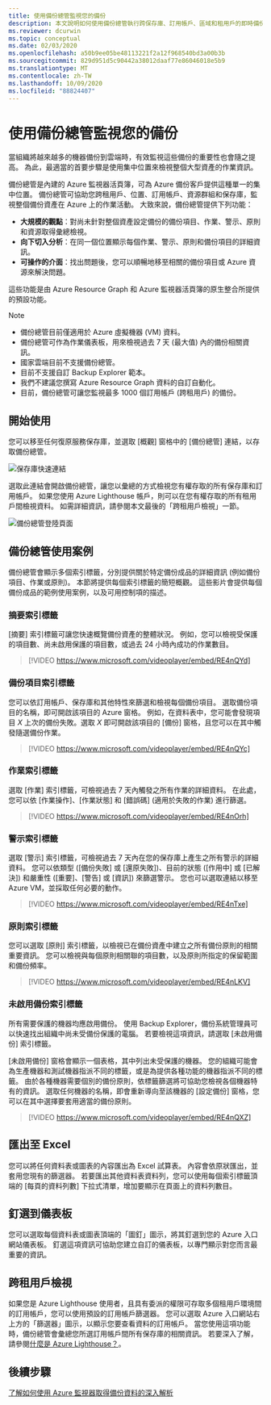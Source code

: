 ```yaml
---
title: 使用備份總管監視您的備份
description: 本文說明如何使用備份總管執行跨保存庫、訂用帳戶、區域和租用戶的即時備份監視。
ms.reviewer: dcurwin
ms.topic: conceptual
ms.date: 02/03/2020
ms.openlocfilehash: a50b9ee05be48113221f2a12f968540bd3a00b3b
ms.sourcegitcommit: 829d951d5c90442a38012daaf77e86046018e5b9
ms.translationtype: MT
ms.contentlocale: zh-TW
ms.lasthandoff: 10/09/2020
ms.locfileid: "88824407"
---
```

# <a name="monitor-your-backups-with-backup-explorer"></a>使用備份總管監視您的備份

當組織將越來越多的機器備份到雲端時，有效監視這些備份的重要性也會隨之提高。 為此，最適當的首要步驟是使用集中位置來檢視整個大型資產的作業資訊。

備份總管是內建的 Azure 監視器活頁簿，可為 Azure 備份客戶提供這種單一的集中位置。 備份總管可協助您跨租用戶、位置、訂用帳戶、資源群組和保存庫，監視整個備份資產在 Azure 上的作業活動。 大致來說，備份總管提供下列功能：

* **大規模的觀點**：對尚未針對整個資產設定備份的備份項目、作業、警示、原則和資源取得彙總檢視。
* **向下切入分析**：在同一個位置顯示每個作業、警示、原則和備份項目的詳細資訊。
* **可操作的介面**：找出問題後，您可以順暢地移至相關的備份項目或 Azure 資源來解決問題。

這些功能是由 Azure Resource Graph 和 Azure 監視器活頁簿的原生整合所提供的預設功能。

> [!NOTE]
>
> * 備份總管目前僅適用於 Azure 虛擬機器 (VM) 資料。
> * 備份總管可作為作業儀表板，用來檢視過去 7 天 (最大值) 內的備份相關資訊。
> * 國家雲端目前不支援備份總管。
> * 目前不支援自訂 Backup Explorer 範本。
> * 我們不建議您撰寫 Azure Resource Graph 資料的自訂自動化。
> * 目前，備份總管可讓您監視最多 1000 個訂用帳戶 (跨租用戶) 的備份。

## <a name="get-started"></a>開始使用

您可以移至任何復原服務保存庫，並選取 [概觀] 窗格中的 [備份總管] 連結，以存取備份總管。

![保存庫快速連結](media/backup-azure-monitor-with-backup-explorer/vault-quick-link.png)

選取此連結會開啟備份總管，讓您以彙總的方式檢視您有權存取的所有保存庫和訂用帳戶。 如果您使用 Azure Lighthouse 帳戶，則可以在您有權存取的所有租用戶間檢視資料。 如需詳細資訊，請參閱本文最後的「跨租用戶檢視」一節。

![備份總管登陸頁面](media/backup-azure-monitor-with-backup-explorer/explorer-landing-page.png)

## <a name="backup-explorer-use-cases"></a>備份總管使用案例

備份總管會顯示多個索引標籤，分別提供關於特定備份成品的詳細資訊 (例如備份項目、作業或原則)。 本節將提供每個索引標籤的簡短概觀。 這些影片會提供每個備份成品的範例使用案例，以及可用控制項的描述。

### <a name="the-summary-tab"></a>摘要索引標籤

[摘要] 索引標籤可讓您快速概覽備份資產的整體狀況。 例如，您可以檢視受保護的項目數、尚未啟用保護的項目數，或過去 24 小時內成功的作業數目。

> [!VIDEO https://www.microsoft.com/videoplayer/embed/RE4nQYd]

### <a name="the-backup-items-tab"></a>備份項目索引標籤

您可以依訂用帳戶、保存庫和其他特性來篩選和檢視每個備份項目。 選取備份項目的名稱，即可開啟該項目的 Azure 窗格。 例如，在資料表中，您可能會發現項目 *X* 上次的備份失敗。選取 *X* 即可開啟該項目的 [備份] 窗格，且您可以在其中觸發隨選備份作業。

> [!VIDEO https://www.microsoft.com/videoplayer/embed/RE4nQYc]

### <a name="the-jobs-tab"></a>作業索引標籤

選取 [作業] 索引標籤，可檢視過去 7 天內觸發之所有作業的詳細資料。 在此處，您可以依 [作業操作]、[作業狀態] 和 [錯誤碼] (適用於失敗的作業) 進行篩選。

> [!VIDEO https://www.microsoft.com/videoplayer/embed/RE4nOrh]

### <a name="the-alerts-tab"></a>警示索引標籤

選取 [警示] 索引標籤，可檢視過去 7 天內在您的保存庫上產生之所有警示的詳細資料。 您可以依類型 ([備份失敗] 或 [還原失敗])、目前的狀態 ([作用中] 或 [已解決]) 和嚴重性 ([重要]、[警告] 或 [資訊]) 來篩選警示。 您也可以選取連結以移至 Azure VM，並採取任何必要的動作。

> [!VIDEO https://www.microsoft.com/videoplayer/embed/RE4nTxe]

### <a name="the-policies-tab"></a>原則索引標籤

您可以選取 [原則] 索引標籤，以檢視已在備份資產中建立之所有備份原則的相關重要資訊。 您可以檢視與每個原則相關聯的項目數，以及原則所指定的保留範圍和備份頻率。

> [!VIDEO https://www.microsoft.com/videoplayer/embed/RE4nLKV]

### <a name="the-backup-not-enabled-tab"></a>未啟用備份索引標籤

所有需要保護的機器均應啟用備份。 使用 Backup Explorer，備份系統管理員可以快速找出組織中尚未受備份保護的電腦。 若要檢視這項資訊，請選取 [未啟用備份] 索引標籤。

[未啟用備份] 窗格會顯示一個表格，其中列出未受保護的機器。 您的組織可能會為生產機器和測試機器指派不同的標籤，或是為提供各種功能的機器指派不同的標籤。 由於各種機器需要個別的備份原則，依標籤篩選將可協助您檢視各個機器特有的資訊。 選取任何機器的名稱，即會重新導向至該機器的 [設定備份] 窗格，您可以在其中選擇要套用適當的備份原則。

> [!VIDEO https://www.microsoft.com/videoplayer/embed/RE4nQXZ]

## <a name="export-to-excel"></a>匯出至 Excel

您可以將任何資料表或圖表的內容匯出為 Excel 試算表。 內容會依原狀匯出，並套用您現有的篩選器。 若要匯出其他資料表資料列，您可以使用每個索引標籤頂端的 [每頁的資料列數] 下拉式清單，增加要顯示在頁面上的資料列數目。

## <a name="pin-to-the-dashboard"></a>釘選到儀表板

您可以選取每個資料表或圖表頂端的「圖釘」圖示，將其釘選到您的 Azure 入口網站儀表板。 釘選這項資訊可協助您建立自訂的儀表板，以專門顯示對您而言最重要的資訊。

## <a name="cross-tenant-views"></a>跨租用戶檢視

如果您是 Azure Lighthouse 使用者，且具有委派的權限可存取多個租用戶環境間的訂用帳戶，您可以使用預設的訂用帳戶篩選器。 您可以選取 Azure 入口網站右上方的「篩選器」圖示，以顯示您要查看資料的訂用帳戶。 當您使用這項功能時，備份總管會彙總您所選訂用帳戶間所有保存庫的相關資訊。 若要深入了解，請參閱[什麼是 Azure Lighthouse？](../lighthouse/overview.md)。

## <a name="next-steps"></a>後續步驟

[了解如何使用 Azure 監視器取得備份資料的深入解析](./backup-azure-monitoring-use-azuremonitor.md)
